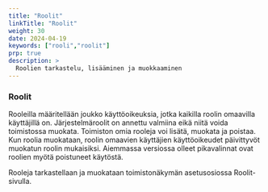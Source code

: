 ```yaml
---
title: "Roolit"
linkTitle: "Roolit"
weight: 30
date: 2024-04-19
keywords: ["rooli","roolit"]
prp: true
description: >
  Roolien tarkastelu, lisääminen ja muokkaaminen
---
```


### Roolit

Rooleilla määritellään joukko käyttöoikeuksia, jotka kaikilla roolin omaavilla käyttäjillä on.  Järjestelmäroolit on annettu valmiina eikä niitä voida toimistossa muokata. Toimiston omia rooleja voi lisätä, muokata ja poistaa. Kun roolia muokataan, roolin omaavien käyttäjien käyttöoikeudet päivittyvöt muokatun roolin mukaisiksi. Aiemmassa versiossa olleet pikavalinnat ovat roolien myötä poistuneet käytöstä. 

Rooleja tarkastellaan ja muokataan toimistonäkymän asetusosiossa Roolit-sivulla. 

